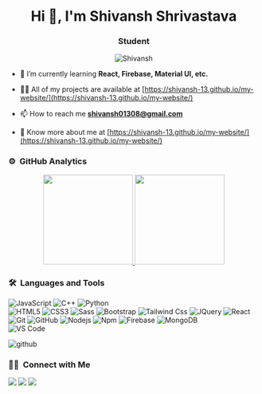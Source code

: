 
<h1 align="center">Hi 👋, I'm Shivansh Shrivastava</h1>
<h3 align="center">Student</h3>

<p align="center">
    <img src="https://komarev.com/ghpvc/?username=shivansh-13&label=Profile%20views&color=blueviolet&style=flat"
        alt="Shivansh" />
</p>

- 🌱 I’m currently learning **React, Firebase, Material UI, etc.**

- 👨‍💻 All of my projects are available at
[https://shivansh-13.github.io/my-website/](https://shivansh-13.github.io/my-website/) 

- 📫 How to reach me **shivansh01308@gmail.com**

- 📄 Know more about me at
[https://shivansh-13.github.io/my-website/](https://shivansh-13.github.io/my-website/) 

### ⚙️ &nbsp;GitHub Analytics

<p align="center">
<a href="https://github.com/shivansh-13">
  <img height="180em" src="https://github-readme-stats-eight-theta.vercel.app/api?username=shivansh-13&show_icons=true&theme=algolia&include_all_commits=true&count_private=true"/>
  <img height="180em" src="https://github-readme-stats-eight-theta.vercel.app/api/top-langs/?username=shivansh-13&layout=compact&langs_count=8&theme=algolia"/>
</a>
</p>

### 🛠 &nbsp;Languages and Tools

![JavaScript](https://img.shields.io/badge/-JavaScript-%23F7DF1C?style=for-the-badge&logo=javascript&logoColor=000000&labelColor=%23F7DF1C&color=%23FFCE5A)
![C++](https://img.shields.io/badge/C%2B%2B-00599C?style=for-the-badge&logo=c%2B%2B&logoColor=white)
![Python](http://img.shields.io/badge/-Python-3776AB?style=for-the-badge&logo=python&logoColor=ffffff)
<br>
![HTML5](https://img.shields.io/badge/-HTML5-%23E44D27?style=for-the-badge&logo=html5&logoColor=ffffff)
![CSS3](https://img.shields.io/badge/-CSS3-%231572B6?style=for-the-badge&logo=css3)
![Sass](https://img.shields.io/badge/-Sass-%23CC6699?style=for-the-badge&logo=sass&logoColor=ffffff)
![Bootstrap](https://img.shields.io/badge/-Bootstrap-%C33C34?style=for-the-badge&logo=bootstrap&logoColor=white)
![Tailwind Css](https://img.shields.io/badge/Tailwind_CSS-38B2AC?style=for-the-badge&logo=tailwind-css&logoColor=white)
![JQuery](https://img.shields.io/badge/jQuery-0769AD?style=for-the-badge&logo=jquery&logoColor=white)
![React](https://img.shields.io/badge/-React-61DAFB?style=for-the-badge&logo=react&logoColor=ffffff)
<br>
![Git](https://img.shields.io/badge/-Git-%23F05032?style=for-the-badge&logo=git&logoColor=%23ffffff)
![GitHub](https://img.shields.io/badge/-GitHub-181717?style=for-the-badge&logo=github)
![Nodejs](https://img.shields.io/badge/-Nodejs-339933?style=for-the-badge&logo=Node.js&logoColor=ffffff)
![Npm](https://img.shields.io/badge/-npm-CB3837?style=for-the-badge&logo=npm)
![Firebase](https://img.shields.io/badge/-Firebase-FFCA28?style=for-the-badge&logo=firebase&logoColor=ffffff)
![MongoDB](https://img.shields.io/badge/MongoDB-4EA94B?style=for-the-badge&logo=mongodb&logoColor=white)
<br>
![VS Code](http://img.shields.io/badge/-VS%20Code-007ACC?style=for-the-badge&logo=visual-studio-code&logoColor=ffffff)


![github](https://user-images.githubusercontent.com/71402528/106022694-225cfd80-60ec-11eb-9d3d-78cf6bf8d2ef.gif)


### 🤝🏻 &nbsp;Connect with Me

<p>
<a href="https://www.linkedin.com/in/shivansh-shrivastava-716013205/"><img src="https://img.shields.io/badge/shivansh-shrivastava-716013205/style=flat&logo=Linkedin&logoColor=white"/></a>
<a href="mailto:shivansh01308@gmail.com"><img src="https://img.shields.io/badge/-shivansh01308@gmail.com-D14836?style=flat&logo=Gmail&logoColor=white"/></a>
<a href="https://shivansh-13.github.io/my-website/"><img src="https://img.shields.io/badge/-@Shivansh-E4405F?style=flat&logo=Instagram&logoColor=white"/></a>
</p>
